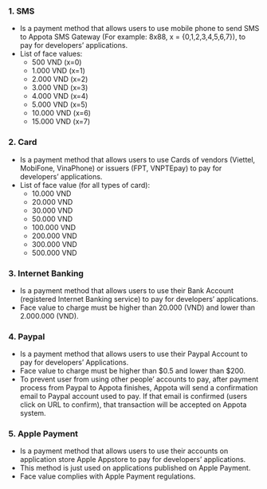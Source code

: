 ### 1. SMS
* Is a payment method that allows users to use mobile phone to send SMS to Appota SMS Gateway (For example: 8x88, x = {0,1,2,3,4,5,6,7}), to pay for developers’ applications.
* List of face values: 
    * 500 VND (x=0)
    * 1.000 VND (x=1)
    * 2.000 VND (x=2)
    * 3.000 VND (x=3)
    * 4.000 VND (x=4)
    * 5.000 VND (x=5)
    * 10.000 VND (x=6)
    * 15.000 VND (x=7)

### 2. Card
* Is a payment method that allows users to use Cards of vendors (Viettel, MobiFone, VinaPhone) or issuers (FPT, VNPTEpay) to pay for developers’ applications.
* List of face value (for all types of card):
    * 10.000 VND
    * 20.000 VND
    * 30.000 VND
    * 50.000 VND
    * 100.000 VND
    * 200.000 VND
    * 300.000 VND
    * 500.000 VND

### 3. Internet Banking
* Is a payment method that allows users to use their Bank Account (registered Internet Banking service) to pay for developers’ applications.
* Face value to charge must be higher than 20.000 (VND) and lower than 2.000.000 (VND).

### 4. Paypal
* Is a payment method that allows users to use their Paypal Account to pay for developers’ Applications.
* Face value to charge must be higher than $0.5 and lower than $200.
* To prevent user from using other people’ accounts to pay, after payment process from Paypal to Appota finishes, Appota will send a confirmation email to Paypal account used to pay. If that email is confirmed (users click on URL to confirm), that transaction will be accepted on Appota system.

### 5. Apple Payment
* Is a payment method that allows users to use their accounts on application store Apple Appstore to pay for developers’ applications.
* This method is just used on applications published on Apple Payment.
* Face value complies with Apple Payment regulations.